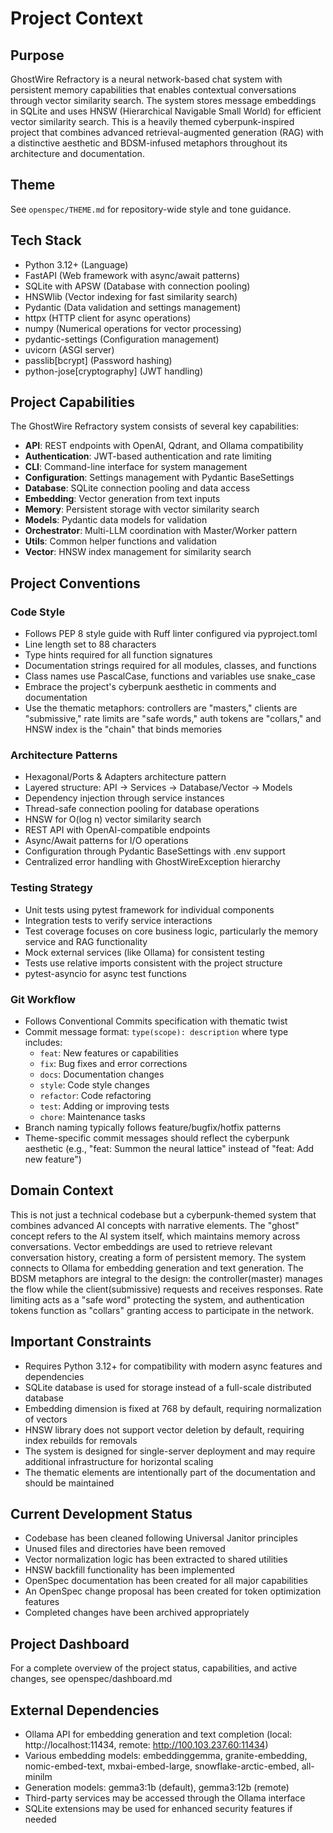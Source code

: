 # Project Context

## Purpose

GhostWire Refractory is a neural network-based chat system with persistent memory capabilities that enables contextual conversations through vector similarity search. The system stores message embeddings in SQLite and uses HNSW (Hierarchical Navigable Small World) for efficient vector similarity search. This is a heavily themed cyberpunk-inspired project that combines advanced retrieval-augmented generation (RAG) with a distinctive aesthetic and BDSM-infused metaphors throughout its architecture and documentation.

## Theme

See `openspec/THEME.md` for repository-wide style and tone guidance.

## Tech Stack

- Python 3.12+ (Language)
- FastAPI (Web framework with async/await patterns)
- SQLite with APSW (Database with connection pooling)
- HNSWlib (Vector indexing for fast similarity search)
- Pydantic (Data validation and settings management)
- httpx (HTTP client for async operations)
- numpy (Numerical operations for vector processing)
- pydantic-settings (Configuration management)
- uvicorn (ASGI server)
- passlib[bcrypt] (Password hashing)
- python-jose[cryptography] (JWT handling)

## Project Capabilities

The GhostWire Refractory system consists of several key capabilities:

- **API**: REST endpoints with OpenAI, Qdrant, and Ollama compatibility
- **Authentication**: JWT-based authentication and rate limiting
- **CLI**: Command-line interface for system management
- **Configuration**: Settings management with Pydantic BaseSettings
- **Database**: SQLite connection pooling and data access
- **Embedding**: Vector generation from text inputs
- **Memory**: Persistent storage with vector similarity search
- **Models**: Pydantic data models for validation
- **Orchestrator**: Multi-LLM coordination with Master/Worker pattern
- **Utils**: Common helper functions and validation
- **Vector**: HNSW index management for similarity search

## Project Conventions

### Code Style

- Follows PEP 8 style guide with Ruff linter configured via pyproject.toml
- Line length set to 88 characters
- Type hints required for all function signatures
- Documentation strings required for all modules, classes, and functions
- Class names use PascalCase, functions and variables use snake_case
- Embrace the project's cyberpunk aesthetic in comments and documentation
- Use the thematic metaphors: controllers are "masters," clients are "submissive," rate limits are "safe words," auth tokens are "collars," and HNSW index is the "chain" that binds memories

### Architecture Patterns

- Hexagonal/Ports & Adapters architecture pattern
- Layered structure: API → Services → Database/Vector → Models
- Dependency injection through service instances
- Thread-safe connection pooling for database operations
- HNSW for O(log n) vector similarity search
- REST API with OpenAI-compatible endpoints
- Async/Await patterns for I/O operations
- Configuration through Pydantic BaseSettings with .env support
- Centralized error handling with GhostWireException hierarchy

### Testing Strategy

- Unit tests using pytest framework for individual components
- Integration tests to verify service interactions
- Test coverage focuses on core business logic, particularly the memory service and RAG functionality
- Mock external services (like Ollama) for consistent testing
- Tests use relative imports consistent with the project structure
- pytest-asyncio for async test functions

### Git Workflow

- Follows Conventional Commits specification with thematic twist
- Commit message format: `type(scope): description` where type includes:
  - `feat`: New features or capabilities
  - `fix`: Bug fixes and error corrections
  - `docs`: Documentation changes
  - `style`: Code style changes
  - `refactor`: Code refactoring
  - `test`: Adding or improving tests
  - `chore`: Maintenance tasks
- Branch naming typically follows feature/bugfix/hotfix patterns
- Theme-specific commit messages should reflect the cyberpunk aesthetic (e.g., "feat: Summon the neural lattice" instead of "feat: Add new feature")

## Domain Context

This is not just a technical codebase but a cyberpunk-themed system that combines advanced AI concepts with narrative elements. The "ghost" concept refers to the AI system itself, which maintains memory across conversations. Vector embeddings are used to retrieve relevant conversation history, creating a form of persistent memory. The system connects to Ollama for embedding generation and text generation. The BDSM metaphors are integral to the design: the controller(master) manages the flow while the client(submissive) requests and receives responses. Rate limiting acts as a "safe word" protecting the system, and authentication tokens function as "collars" granting access to participate in the network.

## Important Constraints

- Requires Python 3.12+ for compatibility with modern async features and dependencies
- SQLite database is used for storage instead of a full-scale distributed database
- Embedding dimension is fixed at 768 by default, requiring normalization of vectors
- HNSW library does not support vector deletion by default, requiring index rebuilds for removals
- The system is designed for single-server deployment and may require additional infrastructure for horizontal scaling
- The thematic elements are intentionally part of the documentation and should be maintained

## Current Development Status

- Codebase has been cleaned following Universal Janitor principles
- Unused files and directories have been removed
- Vector normalization logic has been extracted to shared utilities
- HNSW backfill functionality has been implemented
- OpenSpec documentation has been created for all major capabilities
- An OpenSpec change proposal has been created for token optimization features
- Completed changes have been archived appropriately

## Project Dashboard

For a complete overview of the project status, capabilities, and active changes, see openspec/dashboard.md

## External Dependencies

- Ollama API for embedding generation and text completion (local: http://localhost:11434, remote: http://100.103.237.60:11434)
- Various embedding models: embeddinggemma, granite-embedding, nomic-embed-text, mxbai-embed-large, snowflake-arctic-embed, all-minilm
- Generation models: gemma3:1b (default), gemma3:12b (remote)
- Third-party services may be accessed through the Ollama interface
- SQLite extensions may be used for enhanced security features if needed
